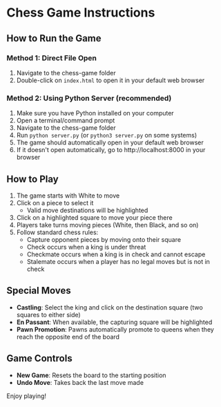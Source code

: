 # Chess Game Instructions

## How to Run the Game

### Method 1: Direct File Open
1. Navigate to the chess-game folder
2. Double-click on `index.html` to open it in your default web browser

### Method 2: Using Python Server (recommended)
1. Make sure you have Python installed on your computer
2. Open a terminal/command prompt
3. Navigate to the chess-game folder
4. Run `python server.py` (or `python3 server.py` on some systems)
5. The game should automatically open in your default web browser
6. If it doesn't open automatically, go to http://localhost:8000 in your browser

## How to Play

1. The game starts with White to move
2. Click on a piece to select it
   - Valid move destinations will be highlighted
3. Click on a highlighted square to move your piece there
4. Players take turns moving pieces (White, then Black, and so on)
5. Follow standard chess rules:
   - Capture opponent pieces by moving onto their square
   - Check occurs when a king is under threat
   - Checkmate occurs when a king is in check and cannot escape
   - Stalemate occurs when a player has no legal moves but is not in check

## Special Moves

- **Castling**: Select the king and click on the destination square (two squares to either side)
- **En Passant**: When available, the capturing square will be highlighted
- **Pawn Promotion**: Pawns automatically promote to queens when they reach the opposite end of the board

## Game Controls

- **New Game**: Resets the board to the starting position
- **Undo Move**: Takes back the last move made

Enjoy playing!
